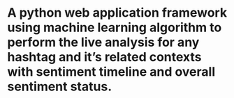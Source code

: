 # A python web application framework using machine learning algorithm to perform the live analysis for any hashtag and it’s related contexts with sentiment timeline and overall sentiment status.
